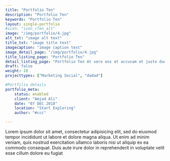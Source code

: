 ```yaml
---
title: "Portfolio Ten"
description: "Portfolio Ten"
keywords: "Portfolio Ten"
layout: single-portfolio
#icon: "icon_cTen_alt"
image: "/img/portfolio/4.jpg"
alt_txt: "image alt text"
title_txt: "image title text"
imagecaption: "image caption text"
image_detail_page: "/img/portfolio/4.jpg"
title_listing_page: "Portfolio Ten"
detail_listing_page: "Portfolio Ten At vero eos et accusam et justo duo dolores et ea rebum. Stet gubergren no sea takimata sanctus est"
draft: false
weight: 10
projecttypes: ["Marketing Social", "dadad"]

#Portfilio details
portfolio_meta:
    status: enabled
    client: "Amjad Ali"
    date: "07 DEC 2018"
    location: "Start Exploring"
    author: "#ccc"

---
```


Lorem ipsum dolor sit amet, consectetur adipisicing elit, sed do eiusmod tempor incididunt ut labore et dolore magna aliqua. Ut enim ad minim veniam, quis nostrud exercitation ullamco laboris nisi ut aliquip ex ea commodo consequat. Duis aute irure dolor in reprehenderit in voluptate velit esse cillum dolore eu fugiat